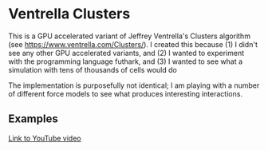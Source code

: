 # Ventrella Clusters

This is a GPU accelerated variant of Jeffrey Ventrella's Clusters
algorithm (see https://www.ventrella.com/Clusters/). I created
this because (1) I didn't see any other GPU accelerated variants, and
(2) I wanted to experiment with the programming language futhark, and (3)
I wanted to see what a simulation with tens of thousands of cells would do

The implementation is purposefully not identical; I am playing with a number
of different force models to see what produces interesting interactions.

## Examples

[Link to YouTube video](https://youtu.be/djySeiddx4o)
